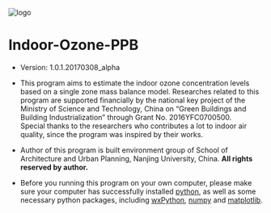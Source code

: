 ![logo](https://github.com/jialeishen/Indoor-Ozone-PPB/blob/master/logo.jpg)
# Indoor-Ozone-PPB
 - Version: 1.0.1.20170308_alpha

 - This program aims to estimate the indoor ozone concentration levels based on a single zone mass balance model. Researches related to this program are supported financially by the national key project of the Ministry of Science and Technology, China on “Green Buildings and Building Industrialization” through Grant No. 2016YFC0700500. Special thanks to the researchers who contributes a lot to indoor air quality, since the program was inspired by their works. 

 - Author of this program is built environment group of School of Architecture and Urban Planning, Nanjing University, China. **All rights reserved by author.**

 - Before you running this program on your own computer, please make sure your computer has successfully installed [python](https://www.python.org/), as well as some necessary python packages, including [wxPython](https://www.wxpython.org), [numpy](http://www.numpy.org/) and [matplotlib](http://matplotlib.org/).

